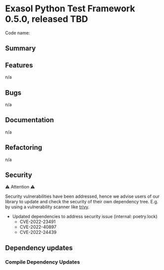# Exasol Python Test Framework 0.5.0, released TBD
 
Code name: 

## Summary

## Features

 n/a

## Bugs

 n/a

## Documentation

 n/a

## Refactoring

 n/a

## Security

⚠️ Attention ⚠️

  Security vulnerabilities have been addressed, hence we advise users of
  our library to update and check the security of their own dependency tree.
  E.g. by using a vulnerability scanner like [trivy](https://aquasecurity.github.io/trivy/v0.17.2/).

* Updated dependencies to address security issue (internal: poetry.lock)
  * CVE-2022-23491
  * CVE-2022-40897
  * CVE-2022-24439

## Dependency updates

### Compile Dependency Updates
